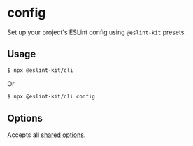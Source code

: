 # config

Set up your project's ESLint config using `@eslint-kit` presets.

## Usage

```bash
$ npx @eslint-kit/cli
```

Or

```bash
$ npx @eslint-kit/cli config
```

## Options

Accepts all [shared options](../shared-options/).

